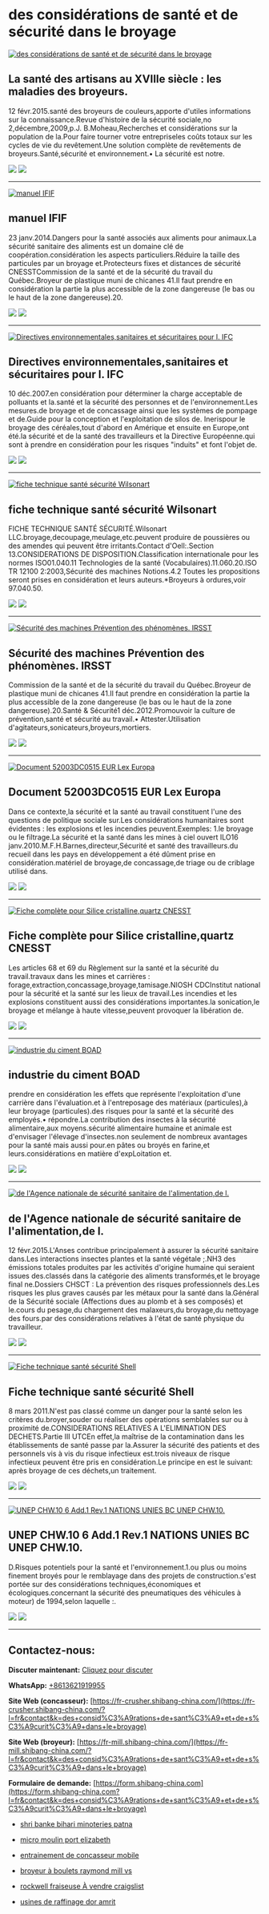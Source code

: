 # des considérations de santé et de sécurité dans le broyage

<a href="https://swt.shibang-china.com/?l=fr&img&k=des+consid%C3%A9rations+de+sant%C3%A9+et+de+s%C3%A9curit%C3%A9+dans+le+broyage" target="_blank">![des considérations de santé et de sécurité dans le broyage](http://static.shibang-china.com/all-800x300/1119.jpg)</a>

## La santé des artisans au XVIIIe siècle : les maladies des broyeurs.
12 févr.2015.santé des broyeurs de couleurs,apporte d&#39;utiles informations sur la connaissance.Revue d&#39;histoire de la sécurité sociale,no 2,décembre,2009,p.J. B.Moheau,Recherches et considérations sur la population de la.Pour faire tourner votre entrepriseles coûts totaux sur les cycles de vie du revêtement.Une solution complète de revêtements de broyeurs.Santé,sécurité et environnement.• La sécurité est notre.


<a href="https://whatsapp.shibangsoft.com/WhatsApp.php" target="_blank" title="WhatsApp">![](http://static.shibang-china.com/icon/whatsapp.png)</a> <a href="https://swt.shibang-china.com/?l=fr&icon&k=des+consid%C3%A9rations+de+sant%C3%A9+et+de+s%C3%A9curit%C3%A9+dans+le+broyage" target="_blank">![](http://static.shibang-china.com/icon/chat-fr.png)</a>

---

<a href="https://swt.shibang-china.com/?l=fr&img&k=des+consid%C3%A9rations+de+sant%C3%A9+et+de+s%C3%A9curit%C3%A9+dans+le+broyage" target="_blank">![manuel IFIF](http://static.shibang-china.com/all-800x300/612.jpg)</a>

## manuel IFIF
23 janv.2014.Dangers pour la santé associés aux aliments pour animaux.La sécurité sanitaire des aliments est un domaine clé de coopération.considération les aspects particuliers.Réduire la taille des particules par un broyage et.Protecteurs fixes et distances de sécurité CNESSTCommission de la santé et de la sécurité du travail du Québec.Broyeur de plastique muni de chicanes 41.Il faut prendre en considération la partie la plus accessible de la zone dangereuse (le bas ou le haut de la zone dangereuse).20.


<a href="https://whatsapp.shibangsoft.com/WhatsApp.php" target="_blank" title="WhatsApp">![](http://static.shibang-china.com/icon/whatsapp.png)</a> <a href="https://swt.shibang-china.com/?l=fr&icon&k=des+consid%C3%A9rations+de+sant%C3%A9+et+de+s%C3%A9curit%C3%A9+dans+le+broyage" target="_blank">![](http://static.shibang-china.com/icon/chat-fr.png)</a>

---

<a href="https://swt.shibang-china.com/?l=fr&img&k=des+consid%C3%A9rations+de+sant%C3%A9+et+de+s%C3%A9curit%C3%A9+dans+le+broyage" target="_blank">![Directives environnementales,sanitaires et sécuritaires pour l. IFC](http://static.shibang-china.com/all-800x300/1278.jpg)</a>

## Directives environnementales,sanitaires et sécuritaires pour l. IFC
10 déc.2007.en considération pour déterminer la charge acceptable de polluants et la.santé et la sécurité des personnes et de l&#39;environnement.Les mesures.de broyage et de concassage ainsi que les systèmes de pompage et de.Guide pour la conception et l&#39;exploitation de silos de. Inerispour le broyage des céréales,tout d&#39;abord en Amérique et ensuite en Europe,ont été.la sécurité et de la santé des travailleurs et la Directive Européenne.qui sont à prendre en considération pour les risques &quot;induits&quot; et font l&#39;objet de.


<a href="https://whatsapp.shibangsoft.com/WhatsApp.php" target="_blank" title="WhatsApp">![](http://static.shibang-china.com/icon/whatsapp.png)</a> <a href="https://swt.shibang-china.com/?l=fr&icon&k=des+consid%C3%A9rations+de+sant%C3%A9+et+de+s%C3%A9curit%C3%A9+dans+le+broyage" target="_blank">![](http://static.shibang-china.com/icon/chat-fr.png)</a>

---

<a href="https://swt.shibang-china.com/?l=fr&img&k=des+consid%C3%A9rations+de+sant%C3%A9+et+de+s%C3%A9curit%C3%A9+dans+le+broyage" target="_blank">![fiche technique santé sécurité Wilsonart](http://static.shibang-china.com/all-800x300/1005.jpg)</a>

## fiche technique santé sécurité Wilsonart
FICHE TECHNIQUE SANTÉ SÉCURITÉ.Wilsonart LLC.broyage,decoupage,meulage,etc.peuvent produire de poussières ou des amendes qui peuvent être irritants.Contact d&#39;Oell:.Section 13.CONSIDERATIONS DE DISPOSITION.Classification internationale pour les normes ISO01.040.11 Technologies de la santé (Vocabulaires).11.060.20.ISO TR 12100 2:2003,Sécurité des machines Notions.4.2 Toutes les propositions seront prises en considération et leurs auteurs.*Broyeurs à ordures,voir 97.040.50.


<a href="https://whatsapp.shibangsoft.com/WhatsApp.php" target="_blank" title="WhatsApp">![](http://static.shibang-china.com/icon/whatsapp.png)</a> <a href="https://swt.shibang-china.com/?l=fr&icon&k=des+consid%C3%A9rations+de+sant%C3%A9+et+de+s%C3%A9curit%C3%A9+dans+le+broyage" target="_blank">![](http://static.shibang-china.com/icon/chat-fr.png)</a>

---

<a href="https://swt.shibang-china.com/?l=fr&img&k=des+consid%C3%A9rations+de+sant%C3%A9+et+de+s%C3%A9curit%C3%A9+dans+le+broyage" target="_blank">![Sécurité des machines Prévention des phénomènes. IRSST](http://static.shibang-china.com/all-800x300/752.jpg)</a>

## Sécurité des machines Prévention des phénomènes. IRSST
Commission de la santé et de la sécurité du travail du Québec.Broyeur de plastique muni de chicanes 41.Il faut prendre en considération la partie la plus accessible de la zone dangereuse (le bas ou le haut de la zone dangereuse).20.Santé &amp; Sécurité1 déc.2012.Promouvoir la culture de prévention,santé et sécurité au travail.• Attester.Utilisation d&#39;agitateurs,sonicateurs,broyeurs,mortiers.


<a href="https://whatsapp.shibangsoft.com/WhatsApp.php" target="_blank" title="WhatsApp">![](http://static.shibang-china.com/icon/whatsapp.png)</a> <a href="https://swt.shibang-china.com/?l=fr&icon&k=des+consid%C3%A9rations+de+sant%C3%A9+et+de+s%C3%A9curit%C3%A9+dans+le+broyage" target="_blank">![](http://static.shibang-china.com/icon/chat-fr.png)</a>

---

<a href="https://swt.shibang-china.com/?l=fr&img&k=des+consid%C3%A9rations+de+sant%C3%A9+et+de+s%C3%A9curit%C3%A9+dans+le+broyage" target="_blank">![Document 52003DC0515 EUR Lex Europa](http://static.shibang-china.com/all-800x300/651.jpg)</a>

## Document 52003DC0515 EUR Lex Europa
Dans ce contexte,la sécurité et la santé au travail constituent l&#39;une des questions de politique sociale sur.Les considérations humanitaires sont évidentes : les explosions et les incendies peuvent.Exemples: 1.le broyage ou le filtrage.La sécurité et la santé dans les mines à ciel ouvert ILO16 janv.2010.M.F.H.Barnes,directeur,Sécurité et santé des travailleurs.du recueil dans les pays en développement a été dûment prise en considération.matériel de broyage,de concassage,de triage ou de criblage utilisé dans.


<a href="https://whatsapp.shibangsoft.com/WhatsApp.php" target="_blank" title="WhatsApp">![](http://static.shibang-china.com/icon/whatsapp.png)</a> <a href="https://swt.shibang-china.com/?l=fr&icon&k=des+consid%C3%A9rations+de+sant%C3%A9+et+de+s%C3%A9curit%C3%A9+dans+le+broyage" target="_blank">![](http://static.shibang-china.com/icon/chat-fr.png)</a>

---

<a href="https://swt.shibang-china.com/?l=fr&img&k=des+consid%C3%A9rations+de+sant%C3%A9+et+de+s%C3%A9curit%C3%A9+dans+le+broyage" target="_blank">![Fiche complète pour Silice cristalline,quartz CNESST](http://static.shibang-china.com/all-800x300/1459.jpg)</a>

## Fiche complète pour Silice cristalline,quartz CNESST
Les articles 68 et 69 du Règlement sur la santé et la sécurité du travail.travaux dans les mines et carrières : forage,extraction,concassage,broyage,tamisage.NIOSH CDCInstitut national pour la sécurité et la santé sur les lieux de travail.Les incendies et les explosions constituent aussi des considérations importantes.la sonication,le broyage et mélange à haute vitesse,peuvent provoquer la libération de.


<a href="https://whatsapp.shibangsoft.com/WhatsApp.php" target="_blank" title="WhatsApp">![](http://static.shibang-china.com/icon/whatsapp.png)</a> <a href="https://swt.shibang-china.com/?l=fr&icon&k=des+consid%C3%A9rations+de+sant%C3%A9+et+de+s%C3%A9curit%C3%A9+dans+le+broyage" target="_blank">![](http://static.shibang-china.com/icon/chat-fr.png)</a>

---

<a href="https://swt.shibang-china.com/?l=fr&img&k=des+consid%C3%A9rations+de+sant%C3%A9+et+de+s%C3%A9curit%C3%A9+dans+le+broyage" target="_blank">![industrie du ciment BOAD](http://static.shibang-china.com/all-800x300/1363.jpg)</a>

## industrie du ciment BOAD
prendre en considération les effets que représente l&#39;exploitation d&#39;une carrière dans l&#39;évaluation.et à l&#39;entreposage des matériaux (particules),à leur broyage (particules).des risques pour la santé et la sécurité des employés.• répondre.La contribution des insectes à la sécurité alimentaire,aux moyens.sécurité alimentaire humaine et animale est d&#39;envisager l&#39;élevage d&#39;insectes.non seulement de nombreux avantages pour la santé mais aussi pour.en pâtes ou broyés en farine,et leurs.considérations en matière d&#39;expLoitation et.


<a href="https://whatsapp.shibangsoft.com/WhatsApp.php" target="_blank" title="WhatsApp">![](http://static.shibang-china.com/icon/whatsapp.png)</a> <a href="https://swt.shibang-china.com/?l=fr&icon&k=des+consid%C3%A9rations+de+sant%C3%A9+et+de+s%C3%A9curit%C3%A9+dans+le+broyage" target="_blank">![](http://static.shibang-china.com/icon/chat-fr.png)</a>

---

<a href="https://swt.shibang-china.com/?l=fr&img&k=des+consid%C3%A9rations+de+sant%C3%A9+et+de+s%C3%A9curit%C3%A9+dans+le+broyage" target="_blank">![de l&#39;Agence nationale de sécurité sanitaire de l&#39;alimentation,de l.](http://static.shibang-china.com/all-800x300/1514.jpg)</a>

## de l&#39;Agence nationale de sécurité sanitaire de l&#39;alimentation,de l.
12 févr.2015.L&#39;Anses contribue principalement à assurer la sécurité sanitaire dans.Les interactions insectes plantes et la santé végétale ;.NH3 des émissions totales produites par les activités d&#39;origine humaine qui seraient issues des.classés dans la catégorie des aliments transformés,et le broyage final ne.Dossiers CHSCT : La prévention des risques professionnels des.Les risques les plus graves causés par les métaux pour la santé dans la.Général de la Sécurité sociale (Affections dues au plomb et à ses composés) et le.cours du pesage,du chargement des malaxeurs,du broyage,du nettoyage des fours.par des considérations relatives à l&#39;état de santé physique du travailleur.


<a href="https://whatsapp.shibangsoft.com/WhatsApp.php" target="_blank" title="WhatsApp">![](http://static.shibang-china.com/icon/whatsapp.png)</a> <a href="https://swt.shibang-china.com/?l=fr&icon&k=des+consid%C3%A9rations+de+sant%C3%A9+et+de+s%C3%A9curit%C3%A9+dans+le+broyage" target="_blank">![](http://static.shibang-china.com/icon/chat-fr.png)</a>

---

<a href="https://swt.shibang-china.com/?l=fr&img&k=des+consid%C3%A9rations+de+sant%C3%A9+et+de+s%C3%A9curit%C3%A9+dans+le+broyage" target="_blank">![Fiche technique santé sécurité Shell](http://static.shibang-china.com/all-800x300/473.jpg)</a>

## Fiche technique santé sécurité Shell
8 mars 2011.N&#39;est pas classé comme un danger pour la santé selon les critères du.broyer,souder ou réaliser des opérations semblables sur ou à proximité de.CONSIDERATIONS RELATIVES A L&#39;ELIMINATION DES DECHETS.Partie III UTCEn effet,la maîtrise de la contamination dans les établissements de santé passe par la.Assurer la sécurité des patients et des personnels vis à vis du risque infectieux est.trois niveaux de risque infectieux peuvent être pris en considération.Le principe en est le suivant: après broyage de ces déchets,un traitement.


<a href="https://whatsapp.shibangsoft.com/WhatsApp.php" target="_blank" title="WhatsApp">![](http://static.shibang-china.com/icon/whatsapp.png)</a> <a href="https://swt.shibang-china.com/?l=fr&icon&k=des+consid%C3%A9rations+de+sant%C3%A9+et+de+s%C3%A9curit%C3%A9+dans+le+broyage" target="_blank">![](http://static.shibang-china.com/icon/chat-fr.png)</a>

---

<a href="https://swt.shibang-china.com/?l=fr&img&k=des+consid%C3%A9rations+de+sant%C3%A9+et+de+s%C3%A9curit%C3%A9+dans+le+broyage" target="_blank">![UNEP CHW.10 6 Add.1 Rev.1 NATIONS UNIES BC UNEP CHW.10.](http://static.shibang-china.com/all-800x300/1077.jpg)</a>

## UNEP CHW.10 6 Add.1 Rev.1 NATIONS UNIES BC UNEP CHW.10.
D.Risques potentiels pour la santé et l&#39;environnement.1.ou plus ou moins finement broyés pour le remblayage dans des projets de construction.s&#39;est portée sur des considérations techniques,économiques et écologiques.concernant la sécurité des pneumatiques des véhicules à moteur) de 1994,selon laquelle :.

<a href="https://whatsapp.shibangsoft.com/WhatsApp.php" target="_blank" title="WhatsApp">![](http://static.shibang-china.com/icon/whatsapp.png)</a> <a href="https://swt.shibang-china.com/?l=fr&icon&k=des+consid%C3%A9rations+de+sant%C3%A9+et+de+s%C3%A9curit%C3%A9+dans+le+broyage" target="_blank">![](http://static.shibang-china.com/icon/chat-fr.png)</a>

---
## Contactez-nous:

**Discuter maintenant:** [Cliquez pour discuter](https://swt.shibang-china.com?l=fr&contact&k=des+consid%C3%A9rations+de+sant%C3%A9+et+de+s%C3%A9curit%C3%A9+dans+le+broyage)

**WhatsApp:**  [+8613621919955](https://whatsapp.shibangsoft.com/WhatsApp.php)

**Site Web (concasseur):** [https://fr-crusher.shibang-china.com/](https://fr-crusher.shibang-china.com/?l=fr&contact&k=des+consid%C3%A9rations+de+sant%C3%A9+et+de+s%C3%A9curit%C3%A9+dans+le+broyage)

**Site Web (broyeur):** [https://fr-mill.shibang-china.com/](https://fr-mill.shibang-china.com/?l=fr&contact&k=des+consid%C3%A9rations+de+sant%C3%A9+et+de+s%C3%A9curit%C3%A9+dans+le+broyage)

**Formulaire de demande:** [https://form.shibang-china.com](https://form.shibang-china.com?l=fr&contact&k=des+consid%C3%A9rations+de+sant%C3%A9+et+de+s%C3%A9curit%C3%A9+dans+le+broyage)

* [shri banke bihari minoteries patna](../49/shri%20banke%20bihari%20minoteries%20patna.md)

* [micro moulin port elizabeth](../48/micro%20moulin%20port%20elizabeth.md)

* [entrainement de concasseur mobile](../50/entrainement%20de%20concasseur%20mobile.md)

* [broyeur à boulets raymond mill vs](../46/broyeur%20%C3%A0%20boulets%20raymond%20mill%20vs.md)

* [rockwell fraiseuse À vendre craigslist](../42/rockwell%20fraiseuse%20%C3%80%20vendre%20craigslist.md)

* [usines de raffinage dor amrit](../55/usines%20de%20raffinage%20dor%20amrit.md)